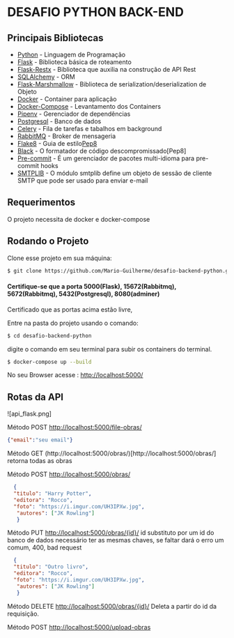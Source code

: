 # DESAFIO PYTHON BACK-END

## Principais Bibliotecas


- [Python](https://www.python.org/) - Linguagem de Programação
- [Flask](https://flask.palletsprojects.com) - Biblioteca básica de roteamento 
- [Flask-Restx](https://flask-restx.readthedocs.io/en/latest/index.html) - Biblioteca que auxilia na  construção de API Rest
- [SQLAlchemy](https://www.sqlalchemy.org/) - ORM
- [Flask-Marshmallow](https://marshmallow-sqlalchemy.readthedocs.io/en/latest/index.html#) - Biblioteca de serialization/deserialization  de Objeto
- [Docker](https://docs.docker.com/reference/) - Container para aplicação
- [Docker-Compose](https://docs.docker.com/compose/) - Levantamento dos Containers
- [Pipenv](https://pypi.org/project/pipenv/) - Gerenciador de dependências
- [Postgresql](https://www.postgresql.org/) - Banco de dados
- [Celery](https://docs.celeryproject.org/en/stable/) - Fila de tarefas e tabalhos em background
- [RabbitMQ](https://www.rabbitmq.com/tutorials/tutorial-two-python.html) -  Broker de mensageria
- [Flake8](https://flake8.pycqa.org/en/latest/) - Guia de estilo[Pep8](https://www.python.org/dev/peps/pep-0008/)
- [Black](https://black.readthedocs.io/en/stable/) - O formatador de código descompromissado[Pep8]
- [Pre-commit](https://pre-commit.com/) -  É um gerenciador de pacotes multi-idioma para pre-commit hooks
- [SMTPLIB](https://docs.python.org/3/library/smtplib.html) - O módulo smtplib define um objeto de sessão de cliente SMTP que pode ser usado para enviar e-mail


## Requerimentos 
O projeto necessita de docker e docker-compose

## Rodando o Projeto
Clone esse projeto em sua máquina:
```bash
$ git clone https://github.com/Mario-Guilherme/desafio-backend-python.git
```
#### Certifique-se que a porta 5000(Flask), 15672(Rabbitmq), 5672(Rabbitmq), 5432(Postgresql), 8080(adminer)
Certificado que as portas acima estão livre,

Entre na pasta do projeto usando o comando:
```bash
$ cd desafio-backend-python
```
digite o comando em seu terminal para subir os containers do terminal.
```bash
$ docker-compose up --build
```
No seu Browser acesse : [http://localhost:5000/](http://localhost:5000)

## Rotas da API
![api_flask.png]



Método POST [http://localhost:5000/file-obras/](http://localhost:5000/file-obras/) 
```json
{"email":"seu email"}
```
Método GET (http://localhost:5000/obras/)[http://localhost:5000/obras/]
retorna todas as obras

Método POST [http://localhost:5000/obras/](http://localhost:5000/obras/) 

```json
  {  
  "titulo": "Harry Potter", 
  "editora": "Rocco",
  "foto": "https://i.imgur.com/UH3IPXw.jpg",
   "autores": ["JK Rowling"]
   }

```

Método PUT [http://localhost:5000/obras/{id}/](http://localhost:5000/obras/{id}/) 
id substituto por um id do banco de dados
necessário ter as mesmas chaves, se faltar dará o erro um comum, 400, bad request
```json
  {  
  "titulo": "Outro livro", 
  "editora": "Rocco",
  "foto": "https://i.imgur.com/UH3IPXw.jpg",
   "autores": ["JK Rowling"]
   }

```

Método DELETE [http://localhost:5000/obras/{id}/](http://localhost:5000/obras/{id}/) 
Deleta a partir do id da requisição.

Método POST [http://localhost:5000/upload-obras](http://localhost:5000/upload-obras) 





